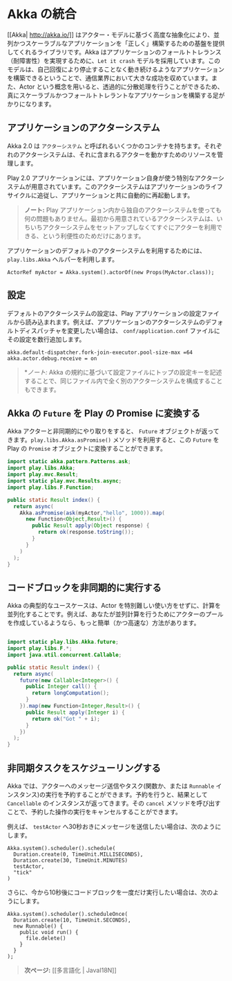 <!-- translated -->
<!--
# Integrating with Akka
-->
# Akka の統合

<!--
[[Akka| http://akka.io/]] uses the Actor Model to raise the abstraction level and provide a better platform to build correct concurrent and scalable applications. For fault-tolerance it adopts the ‘Let it crash’ model, which has been used with great success in the telecoms industry to build applications that self-heal - systems that never stop. Actors also provide the abstraction for transparent distribution and the basis for truly scalable and fault-tolerant applications.
-->
[[Akka| http://akka.io/]] はアクター・モデルに基づく高度な抽象化により、並列かつスケーラブルなアプリケーションを「正しく」構築するための基盤を提供してくれるライブラリです。Akka はアプリケーションのフォールトトレランス（耐障害性）を実現するために、`Let it crash` モデルを採用しています。このモデルは、自己回復により停止することなく動き続けるようなアプリケーションを構築できるということで、通信業界において大きな成功を収めています。また、Actor という概念を用いると、透過的に分散処理を行うことができるため、真にスケーラブルかつフォールトトレラントなアプリケーションを構築する足がかりになります。

<!--
## The application actor system
-->
## アプリケーションのアクターシステム

<!--
Akka 2.0 can work with several containers called `ActorSystems`. An actor system manages the resources it is configured to use in order to run the actors it contains. 

A Play application defines a special actor system to be used by the application. This actor system follows the application life-cycle and restarts automatically when the application restarts.

> **Note:** Nothing prevents you from using another actor system from within a Play application. The provided default actor system is just a convenient way to start a few actors without having to set-up your own.

You can access the default application actor system using the `play.libs.Akka` helper:
-->
Akka 2.0 は `アクターシステム` と呼ばれるいくつかのコンテナを持ちます。それぞれのアクターシステムは、それに含まれるアクターを動かすためのリソースを管理します。

Play 2.0 アプリケーションには、アプリケーション自身が使う特別なアクターシステムが用意されています。このアクターシステムはアプリケーションのライフサイクルに追従し、アプリケーションと共に自動的に再起動します。

> **ノート:** Play アプリケーション内から独自のアクターシステムを使っても何の問題もありません。最初から用意されているアクターシステムは、いちいちアクターシステムをセットアップしなくてすぐにアクターを利用できる、という利便性のためだけにあります。

アプリケーションのデフォルトのアクターシステムを利用するためには、`play.libs.Akka` ヘルパーを利用します。

```
ActorRef myActor = Akka.system().actorOf(new Props(MyActor.class));
```

<!--
## Configuration
-->
## 設定


<!--
The default actor system configuration is read from the Play application configuration file. For example to configure the default dispatcher of the application actor system, add these lines to the `conf/application.conf` file:
-->
デフォルトのアクターシステムの設定は、Play アプリケーションの設定ファイルから読み込まれます。例えば、アプリケーションのアクターシステムのデフォルトディスパッチャを変更したい場合は、 `conf/application.conf` ファイルにその設定を数行追加します。

```
akka.default-dispatcher.fork-join-executor.pool-size-max =64
akka.actor.debug.receive = on
```

<!--
> **Note:** You can also configure any other actor system from the same file, just provide a top configuration key.
-->
> **ノート:* Akka の規約に基づいて設定ファイルにトップの設定キーを記述することで、同じファイル内で全く別のアクターシステムを構成することもできます。

<!--
## Converting Akka `Future` to Play `Promise`
-->
## Akka の `Future` を Play の Promise に変換する

<!--
When you interact asynchronously with an Akka actor we will get `Future` object. You can easily convert them to play `Promise` using the conversion method provided in `play.libs.Akka.asPromise()`:
-->
Akka アクターと非同期的にやり取りをすると、 `Future` オブジェクトが返ってきます。`play.libs.Akka.asPromise()` メソッドを利用すると、この `Future` を Play の `Promise` オブジェクトに変換することができます。

```java
import static akka.pattern.Patterns.ask;
import play.libs.Akka;
import play.mvc.Result;
import static play.mvc.Results.async;
import play.libs.F.Function;

public static Result index() {
  return async(
    Akka.asPromise(ask(myActor,"hello", 1000)).map(
      new Function<Object,Result>() {
        public Result apply(Object response) {
          return ok(response.toString());
        }
      }
    )
  );
}
```

<!--
## Executing a block of code asynchronously
-->
## コードブロックを非同期的に実行する

<!--
A common use case within Akka is to have some computation performed concurrently without needing the extra utility of an Actor. If you find yourself creating a pool of Actors for the sole reason of performing a calculation in parallel, there is an easier (and faster) way:
-->
Akka の典型的なユースケースは、Actor を特別難しい使い方をせずに、計算を並列化することです。例えば、あなたが並列計算を行うためにアクターのプールを作成しているようなら、もっと簡単（かつ高速な）方法があります。

```java

import static play.libs.Akka.future;
import play.libs.F.*;
import java.util.concurrent.Callable;

public static Result index() {
  return async(
    future(new Callable<Integer>() {
      public Integer call() {
        return longComputation();
      }   
    }).map(new Function<Integer,Result>() {
      public Result apply(Integer i) {
        return ok("Got " + i);
      }   
    })
  );
}
```

<!--
## Scheduling asynchronous tasks
-->
## 非同期タスクをスケジューリングする

<!--
You can schedule sending messages to actors and executing tasks (functions or `Runnable` instances). You will get a `Cancellable` back that you can call `cancel` on to cancel the execution of the scheduled operation.

For example, to send a message to the `testActor` every 30 minutes:
-->
Akka では、アクターへのメッセージ送信やタスク(関数か、または `Runnable` インスタンス)の実行を予約することができます。予約を行うと、結果として `Cancellable` のインスタンスが返ってきます。その `cancel` メソッドを呼び出すことで、予約した操作の実行をキャンセルすることができます。

例えば、 `testActor` へ30秒おきにメッセージを送信したい場合は、次のようにします。

```
Akka.system().scheduler().schedule(
  Duration.create(0, TimeUnit.MILLISECONDS),
  Duration.create(30, TimeUnit.MINUTES)
  testActor, 
  "tick"
)
```

<!--
Alternatively, to run a block of code ten seconds from now:
-->
さらに、今から10秒後にコードブロックを一度だけ実行したい場合は、次のようにします。

```
Akka.system().scheduler().scheduleOnce(
  Duration.create(10, TimeUnit.SECONDS),
  new Runnable() {
    public void run() {
      file.delete()
    }
  }
); 
```

<!--
> **Next:** [[Internationalization | JavaI18N]]
-->
> **次ページ:** [[多言語化 | JavaI18N]]
